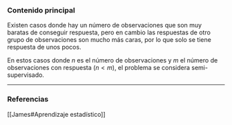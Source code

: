 ### Contenido principal

Existen casos donde hay un número de observaciones que son muy baratas de conseguir respuesta, pero en cambio las respuestas de otro grupo de observaciones son mucho más caras, por lo que solo se tiene respuesta de unos pocos.

En estos casos donde $n$ es el número de observaciones y $m$ el número de observaciones con respuesta ($n<m$), el problema se considera semi-supervisado.


--- 
### Referencias
[[James#Aprendizaje estadístico]]